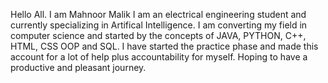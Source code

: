 Hello All.
I am Mahnoor Malik
I am an electrical engineering student and currently specializing in Artifical Intelligence.
I am converting my field in computer science and started by the concepts of JAVA, PYTHON, C++, HTML, CSS OOP and SQL.
I have started the practice phase and made this account for a lot of help plus accountability for myself. 
Hoping to have a productive and pleasant journey.
